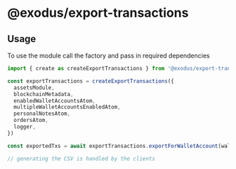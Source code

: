 # @exodus/export-transactions

## Usage

To use the module call the factory and pass in required dependencies

```ts
import { create as createExportTransactions } from '@exodus/export-transactions'

const exportTransactions = createExportTransactions({
  assetsModule,
  blockchainMetadata,
  enabledWalletAccountsAtom,
  multipleWalletAccountsEnabledAtom,
  personalNotesAtom,
  ordersAtom,
  logger,
})

const exportedTxs = await exportTransactions.exportForWalletAccount(walletAccount)

// generating the CSV is handled by the clients
```
